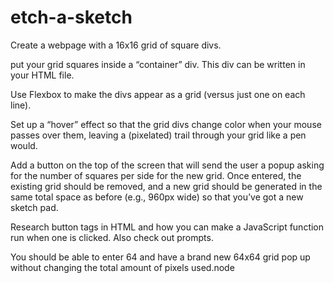 # etch-a-sketch

Create a webpage with a 16x16 grid of square divs.

put your grid squares inside a “container” div. This div can be written in your HTML file.

Use Flexbox to make the divs appear as a grid (versus just one on each line).

Set up a “hover” effect so that the grid divs change color when your mouse passes over them, leaving a (pixelated) trail through your grid like a pen would.

Add a button on the top of the screen that will send the user a popup asking for the number of squares per side for the new grid. Once entered, the existing grid should be removed, and a new grid should be generated in the same total space as before (e.g., 960px wide) so that you’ve got a new sketch pad.

Research button tags in HTML and how you can make a JavaScript function run when one is clicked.
Also check out prompts.

You should be able to enter 64 and have a brand new 64x64 grid pop up without changing the total amount of pixels used.node
